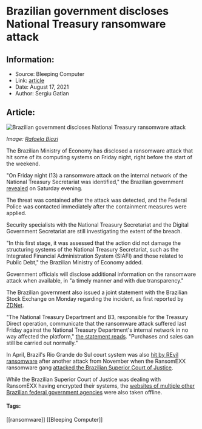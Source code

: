 # Brazilian government discloses National Treasury ransomware attack
### 

## Information:
+ Source: Bleeping Computer
+ Link: [article](https://www.bleepingcomputer.com/news/security/brazilian-government-discloses-national-treasury-ransomware-attack/)
+ Date: August 17, 2021
+ Author: Sergiu Gatlan


## Article:
![Brazilian government discloses National Treasury ransomware attack](https://www.bleepstatic.com/content/posts/2021/08/17/Brazil-National-Treasury.jpg)


*Image: [Rafaela Biazi](https://unsplash.com/@rafaelabiazi)*


The Brazilian Ministry of Economy has disclosed a ransomware attack that hit some of its computing systems on Friday night, right before the start of the weekend.


"On Friday night (13) a ransomware attack on the internal network of the National Treasury Secretariat was identified," the Brazilian government [revealed](https://www.gov.br/tesouronacional/pt-br/noticias/nota-do-ministerio-da-economia) on Saturday evening.


The threat was contained after the attack was detected, and the Federal Police was contacted immediately after the containment measures were applied.


Security specialists with the National Treasury Secretariat and the Digital Government Secretariat are still investigating the extent of the breach.


"In this first stage, it was assessed that the action did not damage the structuring systems of the National Treasury Secretariat, such as the Integrated Financial Administration System (SIAFI) and those related to Public Debt," the Brazilian Ministry of Economy added.


Government officials will disclose additional information on the ransomware attack when available, in "a timely manner and with due transparency."


The Brazilian government also issued a joint statement with the Brazilian Stock Exchange on Monday regarding the incident, as first reported by [ZDNet](https://www.zdnet.com/article/brazilian-national-treasury-hit-with-ransomware-attack/).


"The National Treasury Department and B3, responsible for the Treasury Direct operation, communicate that the ransomware attack suffered last Friday against the National Treasury Department's internal network in no way affected the platform," [the statement reads](http://www.b3.com.br/pt_br/noticias/tesouro-direto-8AE490C87B4EFC2F017B4FAC8CB62FEF.htm). "Purchases and sales can still be carried out normally."


In April, Brazil's Rio Grande do Sul court system was also [hit by REvil ransomware](https://www.bleepingcomputer.com/news/security/brazils-rio-grande-do-sul-court-system-hit-by-revil-ransomware/) after another attack from November when the RansomEXX ransomware gang [attacked the Brazilian Superior Court of Justice](https://www.bleepingcomputer.com/news/security/brazils-court-system-under-massive-ransomexx-ransomware-attack/).


While the Brazilian Superior Court of Justice was dealing with RansomEXX having encrypted their systems, the [websites of multiple other Brazilian federal government agencies](https://www.google.com/search?q=site%3A*.df.gov.br) were also taken offline.




#### Tags:
[[ransomware]] [[Bleeping Computer]]
